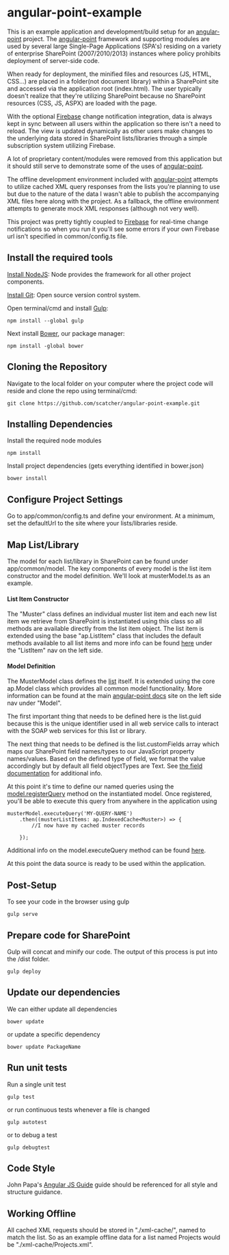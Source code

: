 angular-point-example
=======

This is an example application and development/build setup for an [angular-point](https://github.com/scatcher/angular-point.git)
project.  The [angular-point](https://github.com/scatcher/angular-point.git) framework and 
supporting modules are used by several large Single-Page Applications (SPA's) residing on a variety of enterprise 
SharePoint (2007/2010/2013) instances where policy prohibits deployment of server-side code.  

When ready for deployment, the minified files and resources (JS, HTML, CSS...) are placed in a folder(not document 
library) within a SharePoint site and accessed via the application root (index.html). The user typically doesn't 
realize that they're utilizing SharePoint because no SharePoint resources (CSS, JS, ASPX) are loaded with the page.  

With the optional [Firebase](https://www.firebase.com/) change notification integration, data is always kept in sync 
between all users within the application so there isn't a need to reload.  The view is updated dynamically as 
other users make changes to the underlying data stored in SharePoint lists/libraries through a simple subscription
system utilizing Firebase.

A lot of proprietary content/modules were removed from this application but it should still serve to demonstrate some
of the uses of [angular-point](https://github.com/scatcher/angular-point.git).  

The offline development environment included with [angular-point](https://github.com/scatcher/angular-point.git) 
attempts to utilize cached XML query responses from the lists you're planning to use but due to the nature of the 
data I wasn't able to publish the accompanying XML files here along with the project.  As a fallback, the offline 
environment attempts to generate mock XML responses (although not very well).  

This project was pretty tightly coupled to [Firebase](https://www.firebase.com/) for real-time change notifications 
so when you run it you'll see some errors if your own Firebase url isn't specified in common/config.ts file.

Install the required tools
---------
[Install NodeJS](http://nodejs.org/): 
Node provides the framework for all other project components.

[Install Git](http://git-scm.com/): 
Open source version control system.

Open terminal/cmd and install [Gulp](http://gulpjs.com/):

    npm install --global gulp
    
Next install [Bower](http://bower.io/), our package manager:

    npm install -global bower

Cloning the Repository
---------
Navigate to the local folder on your computer where the project code will reside and clone the repo using terminal/cmd:

    git clone https://github.com/scatcher/angular-point-example.git

Installing Dependencies
---------
Install the required node modules

    npm install

Install project dependencies (gets everything identified in bower.json)

    bower install
    
Configure Project Settings
---------

Go to app/common/config.ts and define your environment.  At a minimum, set the defaultUrl to the site where your 
lists/libraries reside.

Map List/Library
---------

The model for each list/library in SharePoint can be found under app/common/model.  The key components of every model
is the list item constructor and the model definition.  We'll look at musterModel.ts as an example.  

#### List Item Constructor
The "Muster" class defines an individual muster list item and each new list item we retrieve from SharePoint is 
instantiated using this class so all methods are available directly from the list item object.  The list item is 
extended using the base "ap.ListItem" class that includes the default methods available to all list items and more info 
can be found [here](http://scatcher.github.io/angular-point/#/api/angularPoint) under the "ListItem" nav on the left side.

#### Model Definition
The MusterModel class defines the [list](http://scatcher.github.io/angular-point/#/api/List) itself.  It is extended
using the core ap.Model class which provides all common model functionality.  More information can be found at the main
[angular-point docs](http://scatcher.github.io/angular-point/#/api/angularPoint) site on the left side nav under "Model".

The first important thing that needs to be defined here is the list.guid 
because this is the unique identifier used in all web service calls to interact with the SOAP web services for this 
list or library.

The next thing that needs to be defined is the list.customFields array which maps our SharePoint field names/types to
our JavaScript property names/values.  Based on the defined type of field, we format the value accordingly but by default
all field objectTypes are Text.  See [the field documentation](http://scatcher.github.io/angular-point/#/api/Field) for
additional info.

At this point it's time to define our named queries using the 
[model.registerQuery](http://scatcher.github.io/angular-point/#/api/Model.registerQuery) method on the instantiated
model.  Once registered, you'll be able to execute this query from anywhere in the application using 

    musterModel.executeQuery('MY-QUERY-NAME')
        .then((musterListItems: ap.IndexedCache<Muster>) => {
            //I now have my cached muster records
            
        });
        
Additional info on the model.executeQuery method can be found [here](http://scatcher.github.io/angular-point/#/api/Model.executeQuery).

At this point the data source is ready to be used within the application.


Post-Setup
---------
To see your code in the browser using gulp

    gulp serve
    
Prepare code for SharePoint
---------
Gulp will concat and minify our code.  The output of this process is put into the /dist folder.

    gulp deploy


Update our dependencies
---------
We can either update all dependencies

    bower update
    
or update a specific dependency

    bower update PackageName
    

Run unit tests
---------
Run a single unit test

    gulp test
       
or run continuous tests whenever a file is changed

    gulp autotest
    
or to debug a test

    gulp debugtest
    
      
Code Style
---------
John Papa's [Angular JS Guide](https://github.com/johnpapa/angularjs-styleguide) guide should be referenced for all
style and structure guidance.


Working Offline
---------
 All cached XML requests should be stored in "./xml-cache/", named to match the list.  So as an example offline data
 for a list named Projects would be "./xml-cache/Projects.xml".
